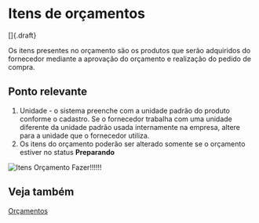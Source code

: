 # Itens de orçamentos

[]{.draft}

Os itens presentes no orçamento são os produtos que serão adquiridos do fornecedor mediante a aprovação do orçamento e realização do pedido de compra.

## Ponto relevante

1. Unidade - o sistema preenche com a unidade padrão do produto conforme o cadastro. Se o fornecedor trabalha com uma unidade diferente da unidade padrão usada internamente na empresa, altere para a unidade que o fornecedor utiliza.
1. Os itens do orçamento poderão ser alterado somente se o orçamento estiver no status **Preparando**

![Itens Orçamento](quoteItem.png) Fazer!!!!!!

## Veja também

[Orçamentos](quote)